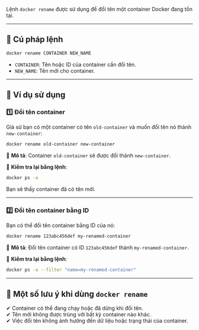 Lệnh `docker rename` được sử dụng để đổi tên một container Docker đang tồn tại.  

---

## 🔹 Cú pháp lệnh  
```sh
docker rename CONTAINER NEW_NAME
```
- `CONTAINER`: Tên hoặc ID của container cần đổi tên.  
- `NEW_NAME`: Tên mới cho container.  

---

## 🔹 Ví dụ sử dụng  

### 1️⃣ Đổi tên container  
Giả sử bạn có một container có tên `old-container` và muốn đổi tên nó thành `new-container`:  
```sh
docker rename old-container new-container
```
📌 **Mô tả**: Container `old-container` sẽ được đổi thành `new-container`.  

📌 **Kiểm tra lại bằng lệnh**:  
```sh
docker ps -a
```
Bạn sẽ thấy container đã có tên mới.  

---

### 2️⃣ Đổi tên container bằng ID  
Bạn có thể đổi tên container bằng ID của nó:  
```sh
docker rename 123abc456def my-renamed-container
```
📌 **Mô tả**: Đổi tên container có ID `123abc456def` thành `my-renamed-container`.  

📌 **Kiểm tra lại bằng lệnh**:  
```sh
docker ps -a --filter "name=my-renamed-container"
```

---

## 🔹 Một số lưu ý khi dùng `docker rename`  
✔ Container có thể đang chạy hoặc đã dừng khi đổi tên.  
✔ Tên mới không được trùng với bất kỳ container nào khác.  
✔ Việc đổi tên không ảnh hưởng đến dữ liệu hoặc trạng thái của container.  
